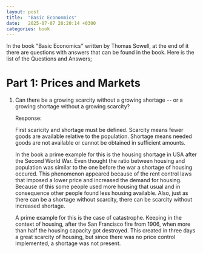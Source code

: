 ```yaml
---
layout: post
title:  "Basic Econonmics"
date:   2025-07-07 20:20:14 +0300
categories: book
---
```



In the book "Basic Economics" written by Thomas Sowell, at the end of it there are questions with answers that can be found in the book. Here is the list of the Questions and Answers;

# Part 1: Prices and Markets
1. Can there be a growing scarcity without a growing shortage -- or a growing shortage without a growing scarcity?

    Response:

    First scaricity and shortage must be defined. Scarcity means fewer goods are available relative to the population. Shortage means needed goods are not available or cannot be obtained in sufficient amounts.

    In the book a prime example for this is the housing shortage in USA after the Second World War. Even thought the ratio between housing and population was similar to the one before the war a shortage of housing occured. This phenomenon appeared because of the rent control laws that imposed a lower price and increased the demand for housing.
    Because of this some people used more housing that usual and in consequence other people found less housing available. 
    Also,  just as there can be a shortage without scarcity, there can be scarcity without increased shortage.

    A prime example for this is the case of catastrophe. Keeping in the context of housing, after the San Francisco fire from 1906, when more than half the housing capacity got destroyed. This created in three days a great scarcity of housing, but since there was no price control implemented, a shortage was not present.

